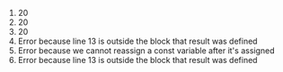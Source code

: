 1. 20
2. 20
3. 20
4. Error because line 13 is outside the block that result was defined
5. Error because we cannot reassign a const variable after it's assigned
6. Error because line 13 is outside the block that result was defined